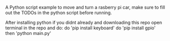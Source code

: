 A Python script example to move and turn a rasberry pi car, make sure to fill out the TODOs in the python script before running.

After installing python if you didnt already
and downloading this repo
open terminal in the repo and do:
do 'pip install keyboard'
do 'pip install gpio'
then 'python main.py'
